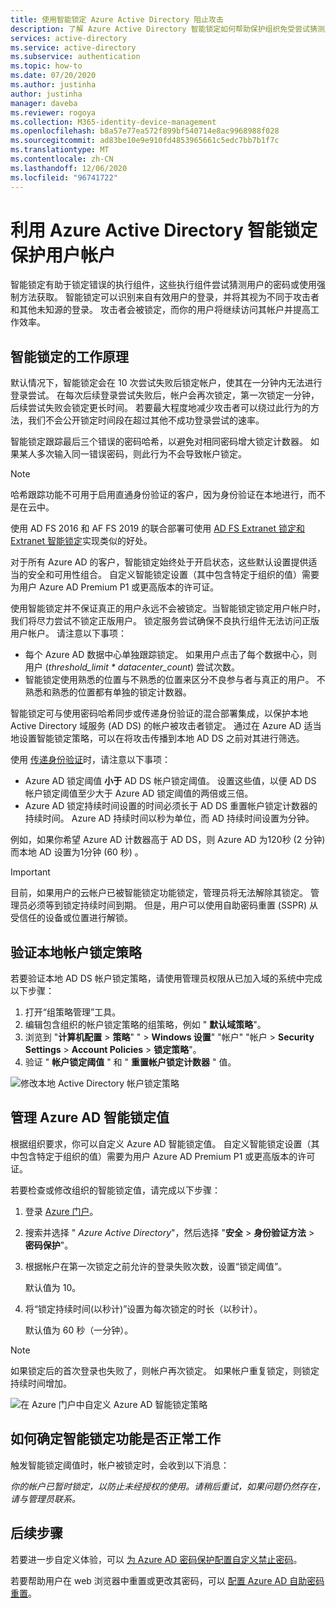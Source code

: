 ```yaml
---
title: 使用智能锁定 Azure Active Directory 阻止攻击
description: 了解 Azure Active Directory 智能锁定如何帮助保护组织免受尝试猜测用户密码的暴力攻击。
services: active-directory
ms.service: active-directory
ms.subservice: authentication
ms.topic: how-to
ms.date: 07/20/2020
ms.author: justinha
author: justinha
manager: daveba
ms.reviewer: rogoya
ms.collection: M365-identity-device-management
ms.openlocfilehash: b8a57e77ea572f899bf540714e8ac9968988f028
ms.sourcegitcommit: ad83be10e9e910fd4853965661c5edc7bb7b1f7c
ms.translationtype: MT
ms.contentlocale: zh-CN
ms.lasthandoff: 12/06/2020
ms.locfileid: "96741722"
---
```

# <a name="protect-user-accounts-from-attacks-with-azure-active-directory-smart-lockout"></a>利用 Azure Active Directory 智能锁定保护用户帐户

智能锁定有助于锁定错误的执行组件，这些执行组件尝试猜测用户的密码或使用强制方法获取。 智能锁定可以识别来自有效用户的登录，并将其视为不同于攻击者和其他未知源的登录。 攻击者会被锁定，而你的用户将继续访问其帐户并提高工作效率。

## <a name="how-smart-lockout-works"></a>智能锁定的工作原理

默认情况下，智能锁定会在 10 次尝试失败后锁定帐户，使其在一分钟内无法进行登录尝试。 在每次后续登录尝试失败后，帐户会再次锁定，第一次锁定一分钟，后续尝试失败会锁定更长时间。 若要最大程度地减少攻击者可以绕过此行为的方法，我们不会公开锁定时间段在超过其他不成功登录尝试的速率。

智能锁定跟踪最后三个错误的密码哈希，以避免对相同密码增大锁定计数器。 如果某人多次输入同一错误密码，则此行为不会导致帐户锁定。

> [!NOTE]
> 哈希跟踪功能不可用于启用直通身份验证的客户，因为身份验证在本地进行，而不是在云中。

使用 AD FS 2016 和 AF FS 2019 的联合部署可使用 [AD FS Extranet 锁定和 Extranet 智能锁定](/windows-server/identity/ad-fs/operations/configure-ad-fs-extranet-smart-lockout-protection)实现类似的好处。

对于所有 Azure AD 的客户，智能锁定始终处于开启状态，这些默认设置提供适当的安全和可用性组合。 自定义智能锁定设置（其中包含特定于组织的值）需要为用户 Azure AD Premium P1 或更高版本的许可证。

使用智能锁定并不保证真正的用户永远不会被锁定。当智能锁定锁定用户帐户时，我们将尽力尝试不锁定正版用户。 锁定服务尝试确保不良执行组件无法访问正版用户帐户。 请注意以下事项：

* 每个 Azure AD 数据中心单独跟踪锁定。 如果用户点击了每个数据中心，则用户 (*threshold_limit * datacenter_count*) 尝试次数。
* 智能锁定使用熟悉的位置与不熟悉的位置来区分不良参与者与真正的用户。 不熟悉和熟悉的位置都有单独的锁定计数器。

智能锁定可与使用密码哈希同步或传递身份验证的混合部署集成，以保护本地 Active Directory 域服务 (AD DS) 的帐户被攻击者锁定。 通过在 Azure AD 适当地设置智能锁定策略，可以在将攻击传播到本地 AD DS 之前对其进行筛选。

使用 [传递身份验证](../hybrid/how-to-connect-pta.md)时，请注意以下事项：

* Azure AD 锁定阈值 **小于** AD DS 帐户锁定阈值。 设置这些值，以便 AD DS 帐户锁定阈值至少大于 Azure AD 锁定阈值的两倍或三倍。
* Azure AD 锁定持续时间设置的时间必须长于 AD DS 重置帐户锁定计数器的持续时间。 Azure AD 持续时间以秒为单位，而 AD 持续时间设置为分钟。

例如，如果你希望 Azure AD 计数器高于 AD DS，则 Azure AD 为120秒 (2 分钟) 而本地 AD 设置为1分钟 (60 秒) 。

> [!IMPORTANT]
> 目前，如果用户的云帐户已被智能锁定功能锁定，管理员将无法解除其锁定。 管理员必须等到锁定持续时间到期。 但是，用户可以使用自助密码重置 (SSPR) 从受信任的设备或位置进行解锁。

## <a name="verify-on-premises-account-lockout-policy"></a>验证本地帐户锁定策略

若要验证本地 AD DS 帐户锁定策略，请使用管理员权限从已加入域的系统中完成以下步骤：

1. 打开“组策略管理”工具。
2. 编辑包含组织的帐户锁定策略的组策略，例如 " **默认域策略**"。
3. 浏览到 "**计算机配置**  >  **策略**" "  >  **Windows 设置**" "帐户" "帐户  >  **Security Settings**  >  **Account Policies**  >  **锁定策略**"。
4. 验证 " **帐户锁定阈值** " 和 " **重置帐户锁定计数器** " 值。

![修改本地 Active Directory 帐户锁定策略](./media/howto-password-smart-lockout/active-directory-on-premises-account-lockout-policy.png)

## <a name="manage-azure-ad-smart-lockout-values"></a>管理 Azure AD 智能锁定值

根据组织要求，你可以自定义 Azure AD 智能锁定值。 自定义智能锁定设置（其中包含特定于组织的值）需要为用户 Azure AD Premium P1 或更高版本的许可证。

若要检查或修改组织的智能锁定值，请完成以下步骤：

1. 登录 [Azure 门户](https://portal.azure.com)。
1. 搜索并选择 " *Azure Active Directory*"，然后选择 "**安全**  >  **身份验证方法**  >  **密码保护**"。
1. 根据帐户在第一次锁定之前允许的登录失败次数，设置“锁定阈值”。

    默认值为 10。

1. 将“锁定持续时间(以秒计)”设置为每次锁定的时长（以秒计）。

    默认值为 60 秒（一分钟）。

> [!NOTE]
> 如果锁定后的首次登录也失败了，则帐户再次锁定。 如果帐户重复锁定，则锁定持续时间增加。

![在 Azure 门户中自定义 Azure AD 智能锁定策略](./media/howto-password-smart-lockout/azure-active-directory-custom-smart-lockout-policy.png)

## <a name="how-to-determine-if-the-smart-lockout-feature-is-working-or-not"></a>如何确定智能锁定功能是否正常工作

触发智能锁定阈值时，帐户被锁定时，会收到以下消息：

*你的帐户已暂时锁定，以防止未经授权的使用。请稍后重试，如果问题仍然存在，请与管理员联系。*

## <a name="next-steps"></a>后续步骤

若要进一步自定义体验，可以 [为 Azure AD 密码保护配置自定义禁止密码](tutorial-configure-custom-password-protection.md)。

若要帮助用户在 web 浏览器中重置或更改其密码，可以 [配置 Azure AD 自助密码重置](tutorial-enable-sspr.md)。
